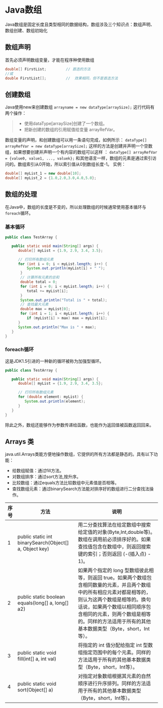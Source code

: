 # Java数组

Java数组是固定长度且类型相同的数据结构，数组涉及三个知识点：数组声明、数组创建、数组初始化

## 数组声明 
首先必须声明数组变量，才能在程序种使用数组 
```java
double[] FirstList;         // 首选的方法
//或
double FirstList[];         //  效果相同，但不是首选方法
``` 
 
## 创建数组
Java使用new来创建数组
`arrayname = new dataType[arraySize];` 
这行代码有两个操作：
> * 使用dataType[arraySize]创建了一个数组。 
> * 把新创建的数组的引用赋值给变量 arrayRefVar。

数组变量的声明，和创建数组可以用一条语句完成，如例所示：
`dataType[] arrayRefVar = new dataType[arraySize];`
这样的方法是创建并声明一个空数组，如果想要创建并声明一个有内容的数组可以这样 ：
`dataType[] arrayRefVar = {value0, value1, ..., valuek};`
和其他语言一样，数组的元素是通过索引访问的。数组索引从0开始，所以索引值从0到数组长度-1。 
实例：
```java
double[] myList_1 = new double[10];
double[] myList_2 = {1.0,2.0,3.0,4.0,5.0};
``` 

## 数组的处理 
在Java中，数组的长度是不变的，所以处理数组的时候通常使用基本循环与`foreach`循环。

### 基本循环

```java
public class TestArray {

   public static void main(String[] args) {
      double[] myList = {1.9, 2.9, 3.4, 3.5};

      // 打印所有数组元素
      for (int i = 0; i < myList.length; i++) {
          System.out.println(myList[i] + " ");
       }
       // 计算所有元素的总和
       double total = 0;
       for (int i = 0; i < myList.length; i++) {
          total += myList[i];
       }
       System.out.println("Total is " + total);
       // 查找最大元素
       double max = myList[0];
       for (int i = 1; i < myList.length; i++) {
          if (myList[i] > max) max = myList[i];
      }
      System.out.println("Max is " + max);
   }
}
``` 
### foreach循环 
这是JDK1.5引进的一种新的循环被称为加强型循环。
```java
public class TestArray {

   public static void main(String[] args) {
      double[] myList = {1.9, 2.9, 3.4, 3.5};

      // 打印所有数组元素
      for (double element: myList) {
         System.out.println(element);
      }
   }
}
``` 
除此之外，数组还能够作为参数传递给函数，也能作为返回值被函数返回回来。

## Arrays 类
java.util.Arrays类能方便地操作数组，它提供的所有方法都是静态的。具有以下功能：

* 给数组赋值：通过fill方法。
* 对数组排序：通过sort方法,按升序。
* 比较数组：通过equals方法比较数组中元素值是否相等。
* 查找数组元素：通过binarySearch方法能对排序好的数组进行二分查找法操作。 

序号 | 方法 | 说明
--- | --- | ---
1 | public static int binarySearch(Object[] a, Object key) | 用二分查找算法在给定数组中搜索给定值的对象(Byte,Int,double等)。数组在调用前必须排序好的。如果查找值包含在数组中，则返回搜索键的索引；否则返回 (-(插入点) - 1)。
2 | public static boolean equals(long[] a, long[] a2) | 如果两个指定的 long 型数组彼此相等，则返回 true。如果两个数组包含相同数量的元素，并且两个数组中的所有相应元素对都是相等的，则认为这两个数组是相等的。换句话说，如果两个数组以相同顺序包含相同的元素，则两个数组是相等的。同样的方法适用于所有的其他基本数据类型（Byte，short，Int等）。
3 | public static void fill(int[] a, int val) | 将指定的 int 值分配给指定 int 型数组指定范围中的每个元素。同样的方法适用于所有的其他基本数据类型（Byte，short，Int等）。
4 | public static void sort(Object[] a) | 对指定对象数组根据其元素的自然顺序进行升序排列。同样的方法适用于所有的其他基本数据类型（Byte，short，Int等）。
